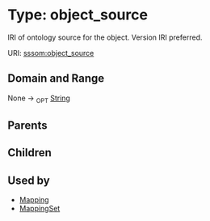 
# Type: object_source


IRI of ontology source for the object. Version IRI preferred.

URI: [sssom:object_source](http://w3id.org/sssom/object_source)


## Domain and Range

None ->  <sub>OPT</sub> [String](types/String.md)

## Parents


## Children


## Used by

 * [Mapping](Mapping.md)
 * [MappingSet](MappingSet.md)

